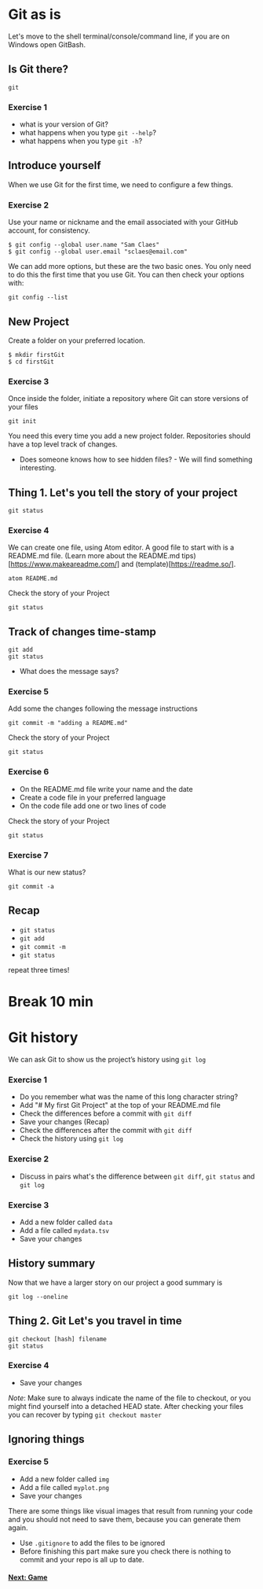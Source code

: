 # Git as is

Let's move to the shell terminal/console/command line, if you are on Windows open GitBash.

## Is Git there?
```{unix}
git
```
### Exercise 1
- what is your version of Git?
- what happens when you type `git --help`?
- what happens when you type `git -h`?

## Introduce yourself
When we use Git for the first time, we need to configure a few things.

### Exercise 2
Use your name or nickname and the email associated with your GitHub account, for consistency.

```{unix}
$ git config --global user.name "Sam Claes"
$ git config --global user.email "sclaes@email.com"
```
We can add more options, but these are the two basic ones. You only need to do this the first time that you use Git. You can then check your options with:
```{unix}
git config --list
```

## New Project
Create a folder on your preferred location.
```{unix}
$ mkdir firstGit
$ cd firstGit
```

### Exercise 3
Once inside the folder, initiate a repository where Git can store versions of your files
```{unix}
git init
```
You need this every time you add a new project folder. Repositories should have a top level track of changes.

- Does someone knows how to see hidden files? -
We will find something interesting.

## Thing 1. Let's you tell the story of your project
```{unix}
git status
```

### Exercise 4
We can create one file, using Atom editor. A good file to start with is a README.md file. (Learn more about the README.md tips)[https://www.makeareadme.com/] and (template)[https://readme.so/].
```{unix}
atom README.md
```
Check the story of your Project
```{unix}
git status
```
## Track of changes time-stamp
```{unix}
git add
git status
```
- What does the message says?

### Exercise 5
Add some the changes following the message instructions

```{unix}
git commit -m "adding a README.md"
```
Check the story of your Project
```{unix}
git status
```

### Exercise 6
- On the README.md file write your name and the date
- Create a code file in your preferred language
- On the code file add one or two lines of code

Check the story of your Project
```{unix}
git status
```
### Exercise 7
What is our new status?

```{unix}
git commit -a 
```

## Recap
- `git status`
- `git add`
- `git commit -m`
- `git status`

repeat three times!

# Break 10 min

# Git history

We can ask Git to show us the project’s history using `git log`

### Exercise 1

- Do you remember what was the name of this long character string?
- Add "# My first Git Project" at the top of your README.md file
- Check the differences before a commit with `git diff`
- Save your changes (Recap)
- Check the differences after the commit with `git diff`
- Check the history using `git log`

### Exercise 2
- Discuss in pairs what's the difference between `git diff`, `git status` and `git log`

### Exercise 3
- Add a new folder called `data`
- Add a file called `mydata.tsv`
- Save your changes

## History summary
Now that we have a larger story on our project a good summary is
```{unix}
git log --oneline
```

## Thing 2. Git Let's you travel in time
```{unix}
git checkout [hash] filename
git status
```
### Exercise 4
- Save your changes

*Note*:
Make sure to always indicate the name of the file to checkout, or you might find yourself into a detached HEAD state. After checking your files you can recover by typing `git checkout master`

## Ignoring things

### Exercise 5
- Add a new folder called `img`
- Add a file called `myplot.png`
- Save your changes

There are some things like visual images that result from running your code and you should not need to save them, because you can generate them again.

- Use `.gitignore` to add the files to be ignored
- Before finishing this part make sure you check there is nothing to commit and your repo is all up to date.

#### [Next: Game](./004_interactive_game.md)
